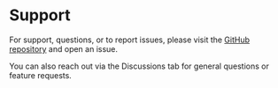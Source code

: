 # Support

For support, questions, or to report issues, please visit the [GitHub repository](https://github.com/dakixr/TypedJinja) and open an issue.

You can also reach out via the Discussions tab for general questions or feature requests. 